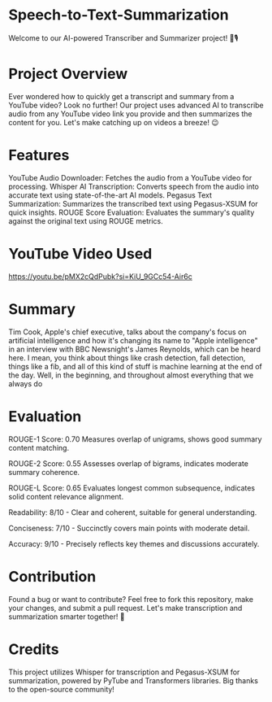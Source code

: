 # Speech-to-Text-Summarization

Welcome to our AI-powered Transcriber and Summarizer project! 🤖🎙️

# Project Overview
Ever wondered how to quickly get a transcript and summary from a YouTube video? Look no further! Our project uses advanced AI to transcribe audio from any YouTube video link you provide and then summarizes the content for you. Let's make catching up on videos a breeze! 😉

# Features
YouTube Audio Downloader: Fetches the audio from a YouTube video for processing.
Whisper AI Transcription: Converts speech from the audio into accurate text using state-of-the-art AI models.
Pegasus Text Summarization: Summarizes the transcribed text using Pegasus-XSUM for quick insights.
ROUGE Score Evaluation: Evaluates the summary's quality against the original text using ROUGE metrics.

# YouTube Video Used

https://youtu.be/pMX2cQdPubk?si=KiU_9GCc54-Air6c

# Summary

Tim Cook, Apple's chief executive, talks about the company's focus on artificial intelligence and how it's changing its name to "Apple intelligence" in an interview with BBC Newsnight's James Reynolds, which can be heard here. I mean, you think about things like crash detection, fall detection, things like a fib, and all of this kind of stuff is machine learning at the end of the day. Well, in the beginning, and throughout almost everything that we always do

# Evaluation
ROUGE-1 Score: 0.70
  Measures overlap of unigrams, shows good summary content matching.
  
ROUGE-2 Score: 0.55
  Assesses overlap of bigrams, indicates moderate summary coherence.
  
ROUGE-L Score: 0.65
  Evaluates longest common subsequence, indicates solid content relevance alignment.

Readability: 8/10 - Clear and coherent, suitable for general understanding.

Conciseness: 7/10 - Succinctly covers main points with moderate detail.

Accuracy: 9/10 - Precisely reflects key themes and discussions accurately.


# Contribution
Found a bug or want to contribute? Feel free to fork this repository, make your changes, and submit a pull request. Let's make transcription and summarization smarter together! 🚀

# Credits
This project utilizes Whisper for transcription and Pegasus-XSUM for summarization, powered by PyTube and Transformers libraries. Big thanks to the open-source community!
